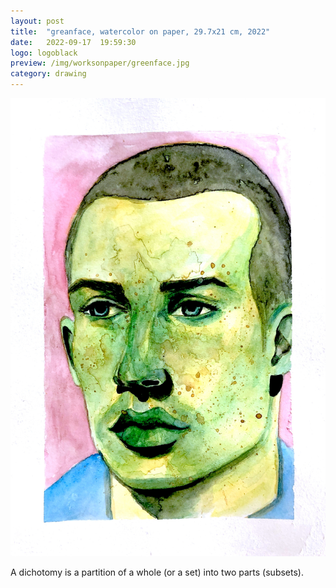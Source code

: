 ```yaml
---
layout: post
title:  "greanface, watercolor on paper, 29.7x21 cm, 2022"
date:   2022-09-17  19:59:30
logo: logoblack
preview: /img/worksonpaper/greenface.jpg
category: drawing
---
```


![dichotomy](/img/worksonpaper/greenface.jpg) 

A dichotomy is a partition of a whole (or a set) into two parts (subsets).


